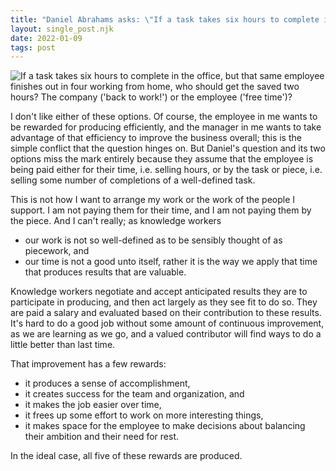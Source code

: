 ```yaml
---
title: "Daniel Abrahams asks: \"If a task takes six hours to complete in the office, but that same employee finishes out in four working from home, who should get the saved two hours?\""
layout: single_post.njk
date: 2022-01-09
tags: post
---
```


![If a task takes six hours to complete in the office, but that same employee finishes out in four working from home, who should get the saved two hours? The company ('back to work!') or the employee ('free time')?](images/dabrahams_question-1024x826.png)

I don't like either of these options. Of course, the employee in me wants to be rewarded for producing efficiently, and the manager in me wants to take advantage of that efficiency to improve the business overall; this is the simple conflict that the question hinges on. But Daniel's question and its two options miss the mark entirely because they assume that the employee is being paid either for their time, i.e. selling hours, or by the task or piece, i.e. selling some number of completions of a well-defined task.

This is not how I want to arrange my work or the work of the people I support. I am not paying them for their time, and I am not paying them by the piece. And I can't really; as knowledge workers

- our work is not so well-defined as to be sensibly thought of as piecework, and
- our time is not a good unto itself, rather it is the way we apply that time that produces results that are valuable.

Knowledge workers negotiate and accept anticipated results they are to participate in producing, and then act largely as they see fit to do so. They are paid a salary and evaluated based on their contribution to these results. It's hard to do a good job without some amount of continuous improvement, as we are learning as we go, and a valued contributor will find ways to do a little better than last time.

That improvement has a few rewards:

- it produces a sense of accomplishment,
- it creates success for the team and organization, and
- it makes the job easier over time,
- it frees up some effort to work on more interesting things,
- it makes space for the employee to make decisions about balancing their ambition and their need for rest.

In the ideal case, all five of these rewards are produced.
